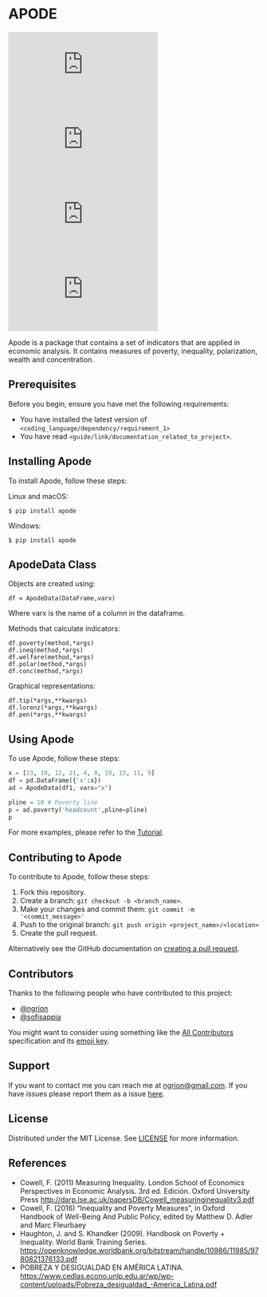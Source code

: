 # APODE

<!--- These are examples. See https://shields.io for others or to customize this set of shields. You might want to include dependencies, project status and licence info here --->
![GitHub repo size](https://img.shields.io/github/repo-size/ngrion/README.md)
![GitHub contributors](https://img.shields.io/github/contributors/ngrion/README.md)
![GitHub stars](https://img.shields.io/github/stars/ngrion/README.md?style=social)
![GitHub forks](https://img.shields.io/github/forks/ngrion/README.md?style=social)

Apode is a package that contains a set of indicators that are applied in economic analysis. It contains measures of poverty, inequality, polarization, wealth and concentration.


## Prerequisites

Before you begin, ensure you have met the following requirements:
<!--- These are just example requirements. Add, duplicate or remove as required --->
* You have installed the latest version of `<coding_language/dependency/requirement_1>`
* You have read `<guide/link/documentation_related_to_project>`.

## Installing Apode

To install Apode, follow these steps:

Linux and macOS:
```
$ pip install apode
```

Windows:
```
$ pip install apode
```

## ApodeData Class

Objects are created using:

    df = ApodeData(DataFrame,varx)
    
Where varx is the name of a column in the dataframe.

Methods that calculate indicators:
   
    df.poverty(method,*args)    
    df.ineq(method,*args)
    df.welfare(method,*args) 
    df.polar(method,*args)
    df.conc(method,*args)
 
Graphical representations:

    df.tip(*args,**kwargs)
    df.lorenz(*args,**kwargs)
    df.pen(*args,**kwargs)
    

## Using Apode

To use Apode, follow these steps:


```python
x = [23, 10, 12, 21, 4, 8, 19, 15, 11, 9]
df = pd.DataFrame({'x':x})
ad = ApodeData(df1, varx="x") 
```

```python
pline = 10 # Poverty line
p = ad.poverty('headcount',pline=pline)
p
```

For more examples, please refer to the [Tutorial](https://github.com/ngrion/apode/blob/master/apode/doc/Tutorial.ipynb).


## Contributing to Apode
<!--- If your README is long or you have some specific process or steps you want contributors to follow, consider creating a separate CONTRIBUTING.md file--->
To contribute to Apode, follow these steps:

1. Fork this repository.
2. Create a branch: `git checkout -b <branch_name>`.
3. Make your changes and commit them: `git commit -m '<commit_message>'`
4. Push to the original branch: `git push origin <project_name>/<location>`
5. Create the pull request.

Alternatively see the GitHub documentation on [creating a pull request](https://help.github.com/en/github/collaborating-with-issues-and-pull-requests/creating-a-pull-request).

## Contributors

Thanks to the following people who have contributed to this project:

* [@ngrion](https://github.com/ngrion) 
* [@sofisappia](https://github.com/sofisappia) 


You might want to consider using something like the [All Contributors](https://github.com/all-contributors/all-contributors) specification and its [emoji key](https://allcontributors.org/docs/en/emoji-key).


## Support

If you want to contact me you can reach me at <ngrion@gmail.com>.
If you have issues please report them as a issue [here](https://github.com/ngrion/apode/issues).


## License

Distributed under the MIT License. See [LICENSE](https://github.com/ngrion/apode/blob/master/LICENSE.txt) for more information.


## References

* Cowell, F. (2011) Measuring Inequality. London School of Economics Perspectives in Economic Analysis. 3rd ed. Edición. Oxford University Press
http://darp.lse.ac.uk/papersDB/Cowell_measuringinequality3.pdf
* Cowell, F. (2016) “Inequality and Poverty Measures”, in Oxford Handbook of Well-Being And Public Policy, edited by Matthew D. Adler and Marc Fleurbaey 
* Haughton, J. and S. Khandker (2009). Handbook on Poverty + Inequality. World Bank Training Series. https://openknowledge.worldbank.org/bitstream/handle/10986/11985/9780821376133.pdf
* POBREZA Y DESIGUALDAD EN AMÉRICA LATINA. https://www.cedlas.econo.unlp.edu.ar/wp/wp-content/uploads/Pobreza_desigualdad_-America_Latina.pdf



